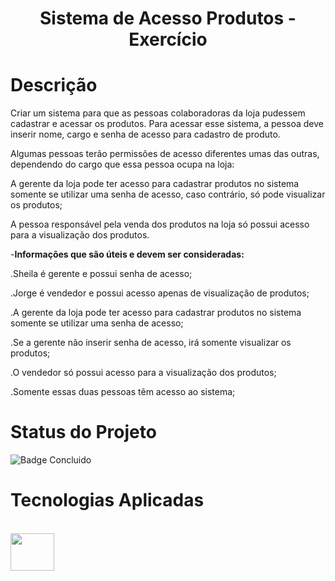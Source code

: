 <h1 align="center">Sistema de Acesso Produtos - Exercício</h1>

# Descrição

Criar um sistema para que as pessoas colaboradoras da loja pudessem cadastrar e acessar os produtos. Para acessar esse sistema, a pessoa deve inserir nome, cargo e senha de acesso para cadastro de produto.

Algumas pessoas terão permissões de acesso diferentes umas das outras, dependendo do cargo que essa pessoa ocupa na loja:

A gerente da loja pode ter acesso para cadastrar produtos no sistema somente se utilizar uma senha de acesso, caso contrário, só pode visualizar os produtos;

A pessoa responsável pela venda dos produtos na loja só possui acesso para a visualização dos produtos.

-**Informações que são úteis e devem ser consideradas:**

.Sheila é gerente e possui senha de acesso;

.Jorge é vendedor e possui acesso apenas de visualização de produtos;

.A gerente da loja pode ter acesso para cadastrar produtos no sistema somente se utilizar uma senha de acesso;

.Se a gerente não inserir senha de acesso, irá somente visualizar os produtos;

.O vendedor só possui acesso para a visualização dos produtos;

.Somente essas duas pessoas têm acesso ao sistema;

# Status do Projeto 

![Badge Concluido](http://img.shields.io/static/v1?label=STATUS&message=CONCLUIDO&color=GREEN&style=for-the-badge)

# Tecnologias Aplicadas

<div style="display: inline_block"><br>
  <img align="center" height="60" width="70" src="https://cdn.jsdelivr.net/gh/devicons/devicon/icons/javascript/javascript-original.svg"/>
